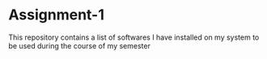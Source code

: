 # Assignment-1
This repository contains a list of softwares I have installed on my system to be used during the course of my semester
